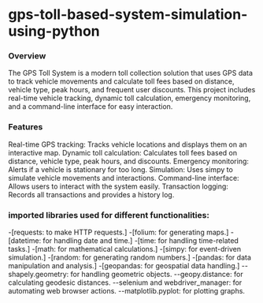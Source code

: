 # gps-toll-based-system-simulation-using-python
### Overview
The GPS Toll System is a modern toll collection solution that uses GPS data to track vehicle movements and calculate toll fees based on distance, vehicle type, peak hours, and frequent user discounts. This project includes real-time vehicle tracking, dynamic toll calculation, emergency monitoring, and a command-line interface for easy interaction.

### Features
Real-time GPS tracking: Tracks vehicle locations and displays them on an interactive map.
Dynamic toll calculation: Calculates toll fees based on distance, vehicle type, peak hours, and discounts.
Emergency monitoring: Alerts if a vehicle is stationary for too long.
Simulation: Uses simpy to simulate vehicle movements and interactions.
Command-line interface: Allows users to interact with the system easily.
Transaction logging: Records all transactions and provides a history log.
### imported libraries used for different functionalities:
-[requests: to make HTTP requests.]
-[folium: for generating maps.]
-[datetime: for handling date and time.]
-[time: for handling time-related tasks.]
-[math: for mathematical calculations.]
-[simpy: for event-driven simulation.]
-[random: for generating random numbers.]
-[pandas: for data manipulation and analysis.]
-[geopandas: for geospatial data handling.]
--shapely.geometry: for handling geometric objects.
--geopy.distance: for calculating geodesic distances.
--selenium and webdriver_manager: for automating web browser actions.
--matplotlib.pyplot: for plotting graphs.
